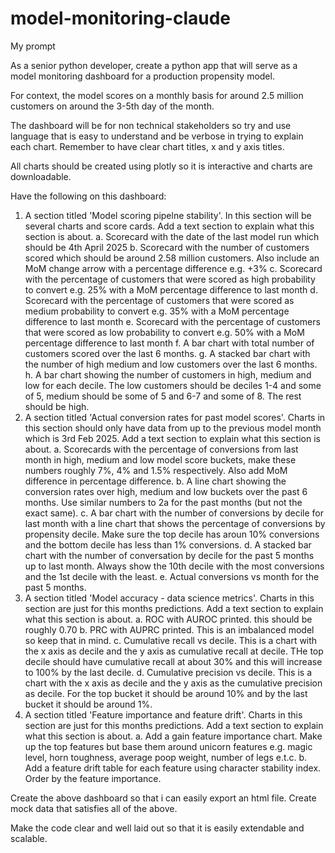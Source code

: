 # model-monitoring-claude

My prompt

As a senior python developer, create a python app that will serve as a model monitoring dashboard for a production propensity model.

For context, the model scores on a monthly basis for around 2.5 million customers on around the 3-5th day of the month. 

The dashboard will be for non technical stakeholders so try and use language that is easy to understand and be verbose in trying to explain each chart. Remember to have clear chart titles, x and y axis titles.

All charts should be created using plotly so it is interactive and charts are downloadable.

Have the following on this dashboard:
1. A section titled 'Model scoring pipelne stability'. In this section will be several charts and score cards. Add a text section to explain what this section is about.
 a. Scorecard with the date of the last model run which should be 4th April 2025
 b. Scorecard with the number of customers scored which should be around 2.58 million customers. Also include an MoM change arrow with a percentage difference e.g. +3%
 c. Scorecard with the percentage of customers that were scored as high probability to convert e.g. 25% with a MoM percentage difference to last month
 d. Scorecard with the percentage of customers that were scored as medium probability to convert e.g. 35% with a MoM percentage difference to last month
 e. Scorecard with the percentage of customers that were scored as low probability to convert e.g. 50% with a MoM percentage difference to last month
 f. A bar chart with total number of customers scored over the last 6 months.
 g. A stacked bar chart with the number of high medium and low customers over the last 6 months. 
 h. A bar chart showing the number of customers in high, medium and low for each decile. The low customers should be deciles 1-4 and some of 5, medium should be some of 5 and 6-7 and some of 8. The rest should be high.
2. A section titled 'Actual conversion rates for past model scores'. Charts in this section should only have data from up to the previous model month which is 3rd Feb 2025. Add a text section to explain what this section is about.
 a. Scorecards with the percentage of conversions from last month in high, medium and low model score buckets, make these numbers roughly 7%, 4% and 1.5% respectively. Also add MoM difference in percentage difference.
 b. A line chart showing the conversion rates over high, medium and low buckets over the past 6 months. Use similar numbers to 2a for the past months (but not the exact same).
 c. A bar chart with the number of conversions by decile for last month with a line chart that shows the percentage of conversions by propensity decile. Make sure the top decile has aroun 10% conversions and the bottom decile has less than 1% conversions.
 d. A stacked bar chart with the number of conversation by decile for the past 5 months up to last month. Always show the 10th decile with the most conversions and the 1st decile with the least.
 e. Actual conversions vs month for the past 5 months.
3. A section titled 'Model accuracy - data science metrics'. Charts in this section are just for this months predictions. Add a text section to explain what this section is about.
 a. ROC with AUROC printed. this should be roughly 0.70
 b. PRC with AUPRC printed. This is an imbalanced model so keep that in mind.
 c. Cumulative recall vs decile. This is a chart with the x axis as decile and the y axis as cumulative recall at decile. THe top decile should have cumulative recall at about 30% and this will increase to 100% by the last decile.
 d. Cumulative precision vs decile. This is a chart with the x axis as decile and the y axis as the cumulative precision as decile. For the top bucket it should be around 10% and by the last bucket it should be around 1%.
4. A section titled 'Feature importance and feature drift'. Charts in this section are just for this months predictions. Add a text section to explain what this section is about.
 a. Add a gain feature importance chart. Make up the top features but base them around unicorn features e.g. magic level, horn toughness, average poop weight, number of legs e.t.c.
 b. Add a feature drift table for each feature using character stability index. Order by the feature importance.

Create the above dashboard so that i can easily export an html file. Create mock data that satisfies all of the above.

Make the code clear and well laid out so that it is easily extendable and scalable.